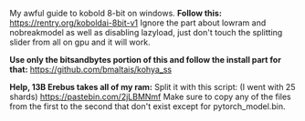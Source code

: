 My awful guide to kobold 8-bit on windows.
**Follow this:**
https://rentry.org/koboldai-8bit-v1
Ignore the part about lowram and nobreakmodel as well as disabling lazyload, just don't touch the splitting slider from all on gpu and it will work.

**Use only the bitsandbytes portion of this and follow the install part for that:**
https://github.com/bmaltais/kohya_ss

**Help, 13B Erebus takes all of my ram:**
Split it with this script: (I went with 25 shards)
https://pastebin.com/2jLBMNmf
Make sure to copy any of the files from the first to the second that don't exist except for pytorch_model.bin.